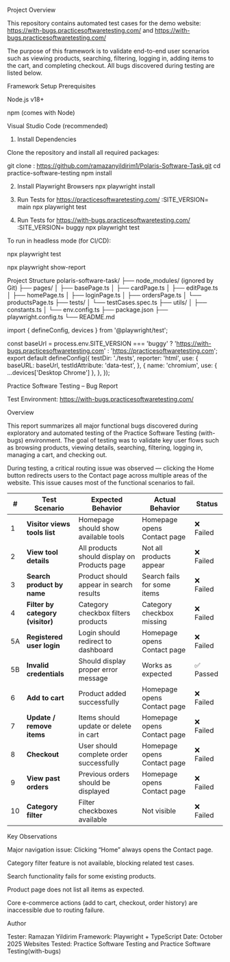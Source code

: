 Project Overview

This repository contains automated test cases for the demo website:
https://with-bugs.practicesoftwaretesting.com/ and https://with-bugs.practicesoftwaretesting.com/

The purpose of this framework is to validate end-to-end user scenarios such as viewing products, searching, filtering, logging in, adding items to the cart, and completing checkout.
All bugs discovered during testing are listed below.

Framework Setup
Prerequisites

Node.js v18+

npm (comes with Node)

Visual Studio Code (recommended)

1. Install Dependencies

Clone the repository and install all required packages:

git clone :  https://github.com/ramazanyildirim1/Polaris-Software-Task.git
cd practice-software-testing
npm install

2. Install Playwright Browsers
npx playwright install

3. Run Tests for https://practicesoftwaretesting.com/ :SITE_VERSION= main npx playwright test
4. Run Tests for https://with-bugs.practicesoftwaretesting.com/ :SITE_VERSION= buggy npx playwright test

To run in headless mode (for CI/CD):

npx playwright test

npx playwright show-report

Project Structure
polaris-software-task/
├── node_modules/       (ignored by Git)
├── pages/
│   ├── basePage.ts
│   ├── cardPage.ts
│   ├── editPage.ts
│   ├── homePage.ts
│   ├── loginPage.ts
│   ├── ordersPage.ts
│   └── productsPage.ts
├── tests/
│   └── testCases.spec.ts
├── utils/
│   ├── constants.ts
│   └── env.config.ts
├── package.json
├── playwright.config.ts
└── README.md

import { defineConfig, devices } from '@playwright/test';

const baseUrl =  process.env.SITE_VERSION === 'buggy'    ? 'https://with-bugs.practicesoftwaretesting.com' : 'https://practicesoftwaretesting.com';
export default defineConfig({
  testDir: './tests',
  reporter: 'html',
  use: {
    baseURL: baseUrl,
    testIdAttribute: 'data-test',
  },
    {
      name: 'chromium',
      use: { ...devices['Desktop Chrome'] },
    },
});

Practice Software Testing – Bug Report

Test Environment: https://with-bugs.practicesoftwaretesting.com/

Overview

This report summarizes all major functional bugs discovered during exploratory and automated testing of the Practice Software Testing (with-bugs) environment.
The goal of testing was to validate key user flows such as browsing products, viewing details, searching, filtering, logging in, managing a cart, and checking out.

During testing, a critical routing issue was observed — clicking the Home button redirects users to the Contact page across multiple areas of the website.
This issue causes most of the functional scenarios to fail.

| #  | Test Scenario                    | Expected Behavior                            | Actual Behavior             | Status      |
| -- | -------------------------------- | -------------------------------------------- | --------------------------- | --------    |
| 1  | **Visitor views tools list**     | Homepage should show available tools         | Homepage opens Contact page | ❌ Failed   |
| 2  | **View tool details**            | All products should display on Products page | Not all products appear     | ❌ Failed   |
| 3  | **Search product by name**       | Product should appear in search results      | Search fails for some items | ❌ Failed   |
| 4  | **Filter by category (visitor)** | Category checkbox filters products           | Category checkbox missing   | ❌ Failed   |
| 5A | **Registered user login**        | Login should redirect to dashboard           | Homepage opens Contact page | ❌ Failed   |
| 5B | **Invalid credentials**          | Should display proper error message          | Works as expected           | ✅ Passed   |
| 6  | **Add to cart**                  | Product added successfully                   | Homepage opens Contact page | ❌ Failed   |
| 7  | **Update / remove items**        | Items should update or delete in cart        | Homepage opens Contact page | ❌ Failed   |
| 8  | **Checkout**                     | User should complete order successfully      | Homepage opens Contact page | ❌ Failed   |
| 9  | **View past orders**             | Previous orders should be displayed          | Homepage opens Contact page | ❌ Failed   |
| 10 | **Category filter**              | Filter checkboxes available                  | Not visible                 | ❌ Failed   |


Key Observations

Major navigation issue: Clicking “Home” always opens the Contact page.

Category filter feature is not available, blocking related test cases.

Search functionality fails for some existing products.

Product page does not list all items as expected.

Core e-commerce actions (add to cart, checkout, order history) are inaccessible due to routing failure.


Author 

Tester: Ramazan Yildirim
Framework: Playwright + TypeScript
Date: October 2025
Websites Tested: Practice Software Testing  and Practice Software Testing(with-bugs) 
